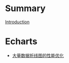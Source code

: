 # Summary

[Introduction](../README.md)

# Echarts
- [大量数据折线图的性能优化](./echarts/performance_optimization.md)
